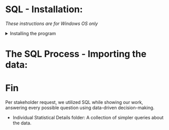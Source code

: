 # SQL - Installation:
*These instructions are for Windows OS only*

<details>
<summary> Installing the program </summary>
<ol>
<li> Download and install SSMS 19.1 it will be your SQL program: https://learn.microsoft.com/en-us/sql/ssms/download-sql-server-management-studio-ssms?view=sql-server-ver16#download-ssms </li>
<li> You still need a server. Download and install the "Express" server for SQL: https://www.microsoft.com/en-us/sql-server/sql-server-downloads </li>
<li> Launch SQL Server Management Studio 19 </li>
<li> Make sure: </li>
<ul>
<li>Server type: Database Engine</li>
<li>Server name: should be set to your PC name \SQLEXPRESS; i.e. MattPC\SQLEXPRESS</li>
<li>Authentication: Windows Authentication</li>
* To fix the common server error. Go to "Options" > "Connection Properties" check the "Trust server certificate" box then click "Connect" at the bottom.
</ul>
</ol>
</details>  





# The SQL Process - Importing the data:


# Fin
Per stakeholder request, we utilized SQL while showing our work, answering every possible question using data-driven decision-making.
* Individual Statistical Details folder: A collection of simpler queries about the data.
